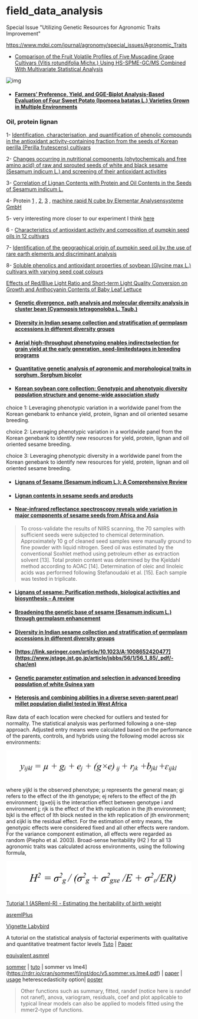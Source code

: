 # field_data_analysis

Special Issue "Utilizing Genetic Resources for Agronomic Traits Improvement"

https://www.mdpi.com/journal/agronomy/special_issues/Agronomic_Traits




- [Comparison of the Fruit Volatile Profiles of Five Muscadine Grape Cultivars (Vitis rotundifolia Michx.) Using HS-SPME-GC/MS Combined With Multivariate Statistical Analysis](https://www.frontiersin.org/articles/10.3389/fpls.2021.728891/full?utm_source=S-TWT&utm_medium=SNET&utm_campaign=ECO_FPLS_XXXXXXXX_auto-dlvrit)

![img](https://www.frontiersin.org/files/Articles/728891/fpls-12-728891-HTML/image_m/fpls-12-728891-g004.jpg)




- #### [Farmers’ Preference, Yield, and GGE-Biplot Analysis-Based Evaluation of Four Sweet Potato (Ipomoea batatas L.) Varieties Grown in Multiple Environments](https://www.mdpi.com/2071-1050/13/7/3730/htm)


### Oil, protein lignan

1- [Identification, characterisation, and quantification of phenolic compounds in the antioxidant activity-containing fraction from the seeds of Korean perilla (Perilla frutescens) cultivars](https://www.sciencedirect.com/science/article/pii/S0308814612013416#!)

2- [Changes occurring in nutritional components (phytochemicals and free amino acid) of raw and sprouted seeds of white and black sesame (Sesamum indicum L.) and screening of their antioxidant activities](https://link.springer.com/content/pdf/10.1007/s10068-017-0010-9.pdf)


3- [Correlation of Lignan Contents with Protein and Oil Contents in the Seeds of Sesamum indicum L.](https://www.koreascience.or.kr/article/JAKO200818259611605.pdf)



4- Protein [1](https://link.springer.com/content/pdf/10.1007/s10811-016-0984-3.pdf) , [2](https://www.mdpi.com/2076-2615/9/5/222/htm), [3](https://pubs.rsc.org/ko/content/articlelanding/2019/fo/c9fo01160a/unauth#!divAbstract) , [machine rapid N cube by Elementar Analysensysteme GmbH](https://www.selectscience.net/products/rapid-n-cube/?prodID=106756)

5- very interesting more closer to our experiment I think [here](https://www.sciencedirect.com/science/article/pii/S1756464613000716?casa_token=kqrFLstffZ4AAAAA:fH6EtiAj9d8j8De-DyIld5QIt1bah4opvtSwtgwU-8zjoqHAFkq6Xgo6tuyHrVrtFmpWC_Tbig)



6 - [Characteristics of antioxidant activity and composition of pumpkin seed oils in 12 cultivars](https://www.sciencedirect.com/science/article/pii/S0308814613001684?casa_token=Lj5-ibOY2eoAAAAA:DXhM6Fl7czJwojIPXW0rhBB0ac_SlRvlQupdmGm8Ic-SfCZuhsicHdtDDOAk7yO3lDO_mWAaEg#b0005)

7- [Identification of the geographical origin of pumpkin seed oil by the use of rare earth elements and discriminant analysis](https://www.sciencedirect.com/science/article/pii/S0308814610007119?casa_token=a1eJaphMENYAAAAA:d76653r-XUzlnnHOVn-dskFXfxClNW3mLKDuGDBEquDVtlK3EZ6j6Nd7p4SG6ujLyLKIOZd7vQ)

8- [Soluble phenolics and antioxidant properties of soybean (Glycine max L.) cultivars with varying seed coat colours](https://www.sciencedirect.com/science/article/pii/S1756464613000716?casa_token=kqrFLstffZ4AAAAA:fH6EtiAj9d8j8De-DyIld5QIt1bah4opvtSwtgwU-8zjoqHAFkq6Xgo6tuyHrVrtFmpWC_Tbig)




[Effects of Red/Blue Light Ratio and Short-term Light Quality Conversion on Growth and Anthocyanin Contents of Baby Leaf Lettuce](https://www.koreascience.or.kr/article/JAKO201015037859939.page)

- #### [Genetic divergence, path analysis and molecular diversity analysis in cluster bean (Cyamopsis tetragonoloba L. Taub.)](https://www.sciencedirect.com/science/article/pii/S0926669016303843) 


- #### [Diversity in Indian sesame collection and stratification of germplasm accessions in different diversity groups](https://link.springer.com/article/10.1023/A:1008652420477)




- #### [Aerial high-throughput phenotyping enables indirectselection for grain yield at the early generation, seed-limitedstages in breeding programs](https://acsess.onlinelibrary.wiley.com/doi/epdf/10.1002/csc2.20259)



- #### [Quantitative genetic analysis of agronomic and morphological traits in sorghum, Sorghum bicolor](https://www.frontiersin.org/articles/10.3389/fpls.2015.00945/full)


- #### [Korean soybean core collection: Genotypic and phenotypic diversity population structure and genome-wide association study](https://journals.plos.org/plosone/article?id=10.1371/journal.pone.0224074)



choice 1: Leveraging phenotypic variation in a worldwide panel from the Korean genebank to enhance yield, protein, lignan and oil oriented sesame breeding.

choice 2: Leveraging phenotypic variation in a worldwide panel from the Korean genebank to identify new resources for yield, protein, lignan and oil oriented sesame breeding.


choice 3: Leveraging phenotypic diversity in a worldwide panel from the Korean genebank to identify new resources for yield, protein, lignan and oil oriented sesame breeding.


- #### [Lignans of Sesame (Sesamum indicum L.): A Comprehensive Review](https://www.mdpi.com/1420-3049/26/4/883/htm)


- #### [Lignan contents in sesame seeds and products](https://onlinelibrary.wiley.com/doi/pdf/10.1002/ejlt.200700057)


- #### [Near-infrared reflectance spectroscopy reveals wide variation in major components of sesame seeds from Africa and Asia](https://www.sciencedirect.com/science/article/pii/S2214514117301149#!)


> To cross-validate the results of NIRS scanning, the 70 samples with sufficient seeds were subjected to chemical determination. Approximately 10 g of cleaned seed samples were manually ground to fine powder with liquid nitrogen. Seed oil was estimated by the conventional Soxhlet method using petroleum ether as extraction solvent [13]. Total protein content was determined by the Kjeldahl method according to AOAC [14]. Determination of oleic and linoleic acids was performed following Stefanoudaki et al. [15]. Each sample was tested in triplicate.



- #### [Lignans of sesame: Purification methods, biological activities and biosynthesis – A review](https://www.sciencedirect.com/science/article/pii/S0045206813000266)


- #### [Broadening the genetic base of sesame (Sesamum indicum L.) through germplasm enhancement](https://www.cambridge.org/core/journals/plant-genetic-resources/article/broadening-the-genetic-base-of-sesame-sesamum-indicum-l-through-germplasm-enhancement/8F5A35415966AA813B3484EA291CCC40)


- #### [Diversity in Indian sesame collection and stratification of germplasm accessions in different diversity groups](https://link.springer.com/article/10.1023/A:1008652420477)


- #### [https://link.springer.com/article/10.1023/A:1008652420477](https://www.jstage.jst.go.jp/article/jsbbs/56/1/56_1_85/_pdf/-char/en)









- #### [Genetic parameter estimation and selection in advanced breeding population of white Guinea yam](https://www.tandfonline.com/doi/pdf/10.1080/15427528.2021.1881012)






- #### [Heterosis and combining abilities in a diverse seven-parent pearl millet population diallel tested in West Africa](https://assets.researchsquare.com/files/rs-232609/v1_stamped.pdf)




Raw data of each location were checked for outliers and tested for normality. The statistical analysis was performed following a one-step approach. Adjusted entry means were calculated based on the performance of the parents, controls, and hybrids using the following model across six environments:



   ![eq1](https://github.com/Yedomon/field_data_analysis/blob/main/equation1.PNG?raw=true)






where yijkl is the observed phenotype; µ represents the general mean; gi refers to the effect of the ith genotype; ej refers to the effect of the jth environment; (g×e)ij is the interaction effect between genotype i and environment j; rjk is the effect of the kth replication in the jth environment; bjkl is the effect of lth block nested in the kth replication of jth environment; and εijkl is the residual effect. For the estimation of entry means, the genotypic effects were considered fixed and all other effects were random. For the variance component estimation, all effects were regarded as random (Piepho et al. 2003). Broad-sense heritability (H2 ) for all 13 agronomic traits was calculated
across environments, using the following formula,

![eq2](https://github.com/Yedomon/field_data_analysis/blob/main/equation2.PNG?raw=true)



[Tutorial 1 (ASReml-R) - Estimating the heritability of birth weight](https://www.wildanimalmodels.org/tiki-download_wiki_attachment.php?attId=3)



[asremlPlus](https://github.com/briencj/asremlPlus)


[Vignette Labybird](https://github.com/briencj/asremlPlus/blob/master/vignettes/Ladybird.asreml.pdf)


A tutorial on the statistical analysis of factorial experiments with qualitative and quantitative treatment factor levels [Tuto](https://cran.r-project.org/web/packages/agriTutorial/vignettes/agriTutorialVignette.pdf) | [Paper](https://onlinelibrary.wiley.com/doi/full/10.1111/jac.12267)



[equivalent asmrel](https://stats.stackexchange.com/questions/18709/lme4-or-other-open-source-r-package-code-equivalent-to-asreml-r)

[sommer](https://www.rdocumentation.org/packages/sommer/versions/4.1.2/vignettes/v5.sommer.vs.lme4.Rmd)  | [tuto](https://rdrr.io/cran/sommer/) | sommer vs lme4](https://rdrr.io/cran/sommer/f/inst/doc/v5.sommer.vs.lme4.pdf)  | [paper](https://journals.plos.org/plosone/article?id=10.1371/journal.pone.0156744) | [usage](http://finzi.psych.upenn.edu/R/library/sommer/html/mmer2.html) heterescedasticity option| [poster](https://ausbiometric2019.org/posters/Sam_Rogers_IBS_poster.pdf)


> Other functions such as summary, fitted, randef (notice here is randef not ranef), anova, variogram, residuals, coef and plot applicable to typical linear models can also be applied to models fitted using the mmer2-type of functions.

